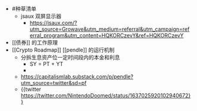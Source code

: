 - #种草清单
	- jsaux 双屏显示器
		- https://jsaux.com/?utm_source=Growave&utm_medium=referral&utm_campaign=referral_program&utm_content=HQKORCzevY&ref=HQKORCzevY
- [[债券]] 的工作原理
- [[Crypto Roadmap]] [[pendle]] 的运行机制
	- 分拆生息资产位一定时间段内的本金和利息
		- SY = PT + YT
		-
	- https://capitalismlab.substack.com/p/pendle?utm_source=twitter&sd=pf
	- {{twitter https://twitter.com/NintendoDoomed/status/1637025920102940672}}